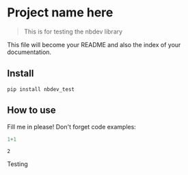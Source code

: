 # Project name here
> This is for testing the nbdev library


This file will become your README and also the index of your documentation.

## Install

`pip install nbdev_test`

## How to use

Fill me in please! Don't forget code examples:

```python
1+1
```




    2



Testing
